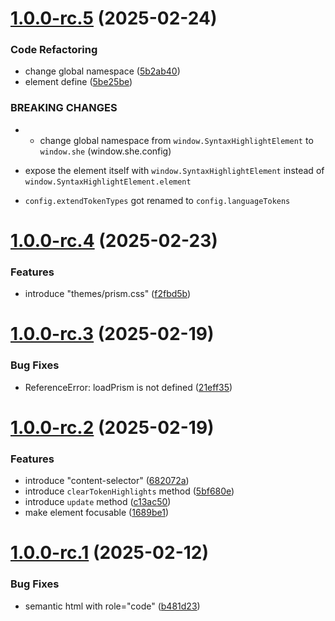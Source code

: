 # [1.0.0-rc.5](https://github.com/andreruffert/syntax-highlight-element/compare/v1.0.0-rc.4...v1.0.0-rc.5) (2025-02-24)


### Code Refactoring

* change global namespace ([5b2ab40](https://github.com/andreruffert/syntax-highlight-element/commit/5b2ab4094b83ef0659320aa60d2efe6308d94044))
* element define ([5be25be](https://github.com/andreruffert/syntax-highlight-element/commit/5be25be006bc030bb5633c47b8887ebdca6a3bb9))


### BREAKING CHANGES

* - change global namespace from `window.SyntaxHighlightElement` to `window.she` (window.she.config)
- expose the element itself with `window.SyntaxHighlightElement` instead of `window.SyntaxHighlightElement.element`
* `config.extendTokenTypes` got renamed to `config.languageTokens`



# [1.0.0-rc.4](https://github.com/andreruffert/syntax-highlight-element/compare/v1.0.0-rc.3...v1.0.0-rc.4) (2025-02-23)


### Features

* introduce "themes/prism.css" ([f2fbd5b](https://github.com/andreruffert/syntax-highlight-element/commit/f2fbd5b6681ede5bfe63b493fed9828159ac5c68))



# [1.0.0-rc.3](https://github.com/andreruffert/syntax-highlight-element/compare/v1.0.0-rc.2...v1.0.0-rc.3) (2025-02-19)


### Bug Fixes

* ReferenceError: loadPrism is not defined ([21eff35](https://github.com/andreruffert/syntax-highlight-element/commit/21eff35ba4cade6907d5106867c359e88913c2ba))



# [1.0.0-rc.2](https://github.com/andreruffert/syntax-highlight-element/compare/v1.0.0-rc.1...v1.0.0-rc.2) (2025-02-19)


### Features

* introduce "content-selector" ([682072a](https://github.com/andreruffert/syntax-highlight-element/commit/682072a61e155e1c1c62dbfd346807acb1d41264))
* introduce `clearTokenHighlights` method ([5bf680e](https://github.com/andreruffert/syntax-highlight-element/commit/5bf680e46a3c25eed36a458c360c9eb8e4925993))
* introduce `update` method ([c13ac50](https://github.com/andreruffert/syntax-highlight-element/commit/c13ac5027f796cb05d436644eb4204da141bafd9))
* make element focusable ([1689be1](https://github.com/andreruffert/syntax-highlight-element/commit/1689be193cb07f06ce359e6636243a0e06d7c3b5))



# [1.0.0-rc.1](https://github.com/andreruffert/syntax-highlight-element/compare/b481d235d58f115e98e4cf67c95b8b3eaecbf6ec...v1.0.0-rc.1) (2025-02-12)


### Bug Fixes

* semantic html with role="code" ([b481d23](https://github.com/andreruffert/syntax-highlight-element/commit/b481d235d58f115e98e4cf67c95b8b3eaecbf6ec))



